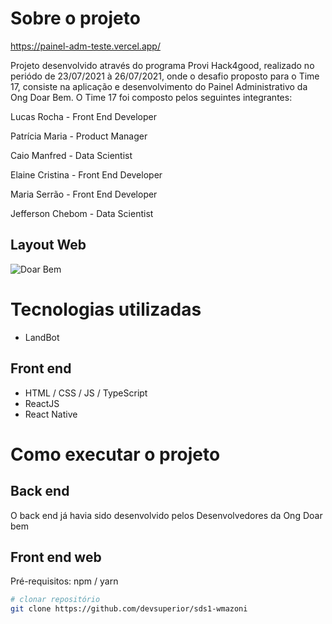 
# Sobre o projeto

https://painel-adm-teste.vercel.app/

Projeto desenvolvido através do programa Provi Hack4good, realizado no periódo de 23/07/2021 à 26/07/2021, onde o desafio proposto para o Time 17, consiste na aplicação e desenvolvimento do Painel Administrativo da Ong Doar Bem. O Time 17 foi composto pelos seguintes integrantes:

Lucas Rocha - Front End Developer

Patrícia Maria - Product Manager

Caio Manfred - Data Scientist

Elaine Cristina - Front End Developer

Maria Serrão - Front End Developer

Jefferson Chebom - Data Scientist




## Layout Web
![Doar Bem](https://user-images.githubusercontent.com/86628677/126920461-eeb2720d-5186-45ac-9a1f-20373907e2de.PNG)


# Tecnologias utilizadas
- LandBot

## Front end
- HTML / CSS / JS / TypeScript
- ReactJS
- React Native


# Como executar o projeto

## Back end
O back end já havia sido desenvolvido pelos Desenvolvedores da Ong Doar bem

## Front end web
Pré-requisitos: npm / yarn

```bash
# clonar repositório
git clone https://github.com/devsuperior/sds1-wmazoni
